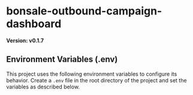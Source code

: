 # bonsale-outbound-campaign-dashboard

**Version: v0.1.7**

## Environment Variables (.env)

This project uses the following environment variables to configure its behavior. Create a `.env` file in the root directory of the project and set the variables as described below.